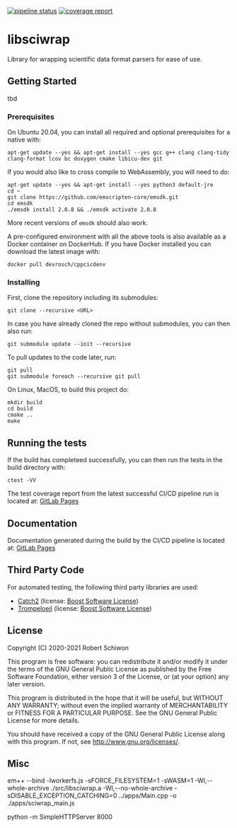 [![pipeline status](https://gitlab.com/devrosch/libsciwrap/badges/master/pipeline.svg)](https://gitlab.com/devrosch/libsciwrap/-/commits/master)
[![coverage report](https://gitlab.com/devrosch/libsciwrap/badges/master/coverage.svg)](https://devrosch.gitlab.io/libsciwrap/coverage)

# libsciwrap

Library for wrapping scientific data format parsers for ease of use.

## Getting Started

tbd

### Prerequisites

On Ubuntu 20.04, you can install all required and optional prerequisites for a native with:

```
apt-get update --yes && apt-get install --yes gcc g++ clang clang-tidy clang-format lcov bc doxygen cmake libicu-dev git
```

If you would also like to cross compile to WebAssembly, you will need to do:
```
apt-get update --yes && apt-get install --yes python3 default-jre
cd ~
git clone https://github.com/emscripten-core/emsdk.git
cd emsdk
./emsdk install 2.0.8 && ./emsdk activate 2.0.8
```

More recent versions of `emsdk` should also work.

A pre-configured environment with all the above tools is also available as a Docker container on DockerHub. If you have Docker installed you can download the latest image with:

```
docker pull devrosch/cppcicdenv
```

### Installing

First, clone the repository including its submodules:
```
git clone --recursive <URL>
```

In case you have already cloned the repo without submodules, you can then also run:
```
git submodule update --init --recursive
```

To pull updates to the code later, run:
```
git pull
git submodule foreach --recursive git pull
```

On Linux, MacOS, to build this project do:
```
mkdir build
cd build
cmake ..
make
```

## Running the tests

If the build has completeed successfully, you can then run the tests in the build directory with:
```
ctest -VV
```

The test coverage report from the latest successful CI/CD pipeline run is located at: [GitLab Pages](https://devrosch.gitlab.io/libsciwrap/coverage)

## Documentation

Documentation generated during the build by the CI/CD pipeline is located at: [GitLab Pages](https://devrosch.gitlab.io/libsciwrap/doc)


## Third Party Code

For automated testing, the following third party libraries are used:

* [Catch2](https://github.com/catchorg/Catch2) (license: [Boost Software License](https://github.com/catchorg/Catch2/blob/devel/LICENSE.txt))
* [Trompeloeil](https://github.com/rollbear/trompeloeil) (license: [Boost Software License](https://github.com/rollbear/trompeloeil/blob/master/LICENSE_1_0.txt))

## License

Copyright (C) 2020-2021 Robert Schiwon

This program is free software: you can redistribute it and/or modify it under the terms of the GNU General Public License as published by the Free Software Foundation, either version 3 of the License, or (at your option) any later version.

This program is distributed in the hope that it will be useful, but WITHOUT ANY WARRANTY; without even the implied warranty of MERCHANTABILITY or FITNESS FOR A PARTICULAR PURPOSE. See the GNU General Public License for more details.

You should have received a copy of the GNU General Public License along with this program.  If not, see <http://www.gnu.org/licenses/>.

## Misc

em++ --bind -lworkerfs.js -sFORCE_FILESYSTEM=1 -sWASM=1 -Wl,--whole-archive ./src/libsciwrap.a -Wl,--no-whole-archive -sDISABLE_EXCEPTION_CATCHING=0 ../apps/Main.cpp -o ./apps/sciwrap_main.js

python -m SimpleHTTPServer 8000

